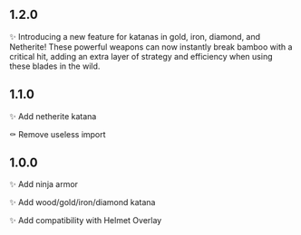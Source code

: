 ## 1.2.0

✨ Introducing a new feature for katanas in gold, iron, diamond, and Netherite! These powerful weapons can now instantly break bamboo with a critical hit, adding an extra layer of strategy and efficiency when using these blades in the wild.

## 1.1.0

✨ Add netherite katana

⚰️ Remove useless import

## 1.0.0

✨ Add ninja armor

✨ Add wood/gold/iron/diamond katana

✨ Add compatibility with Helmet Overlay

